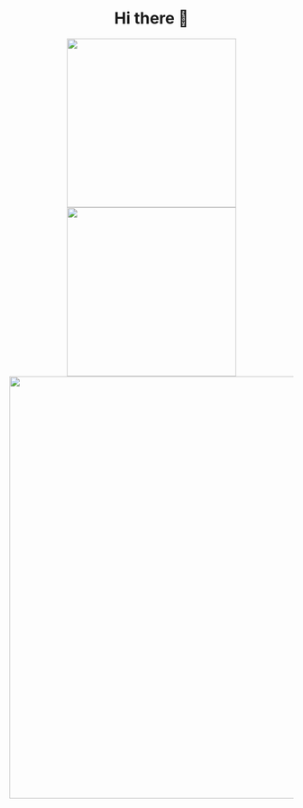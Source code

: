 <div align="center">
  <h1>
    Hi there 👋
  </h1>
</div>

<div align="center">
  <img src="https://media3.giphy.com/media/v1.Y2lkPTc5MGI3NjExZGZ0MDliMWpzbHY4bXR1bzlpcGVhdHZwcDc3bGg1aWNoNzJkNnMzMSZlcD12MV9pbnRlcm5hbF9naWZfYnlfaWQmY3Q9Zw/B4dt6rXq6nABilHTYM/giphy.gif" height="300"/>
  <img src="https://media1.tenor.com/m/TU0sO3guo8QAAAAC/metal-slug-hostage.gif" height="300"/>
</div>

<div align="center">
  <img src="https://media1.tenor.com/m/Q7H7ehSZRYAAAAAd/the-slide-slide.gif" width="750"/>
</div>
